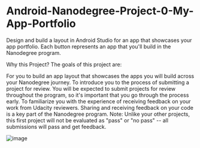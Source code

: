 # Android-Nanodegree-Project-0-My-App-Portfolio
Design and build a layout in Android Studio for an app that showcases your app portfolio. Each button represents an app that you'll build in the Nanodegree program.

Why this Project?
The goals of this project are:

For you to build an app layout that showcases the apps you will build across your Nanodegree journey.
To introduce you to the process of submitting a project for review. You will be expected to submit projects for review throughout the program, so it's important that you go through the process early.
To familiarize you with the experience of receiving feedback on your work from Udacity reviewers. Sharing and receiving feedback on your code is a key part of the Nanodegree program.
Note: Unlike your other projects, this first project will not be evaluated as "pass" or "no pass" -- all submissions will pass and get feedback.

![image](https://github.com/padlanau/Android-Nanodegree-Project-0-My-App-Portfolio/blob/master/images/device-2016-10-16-110610.png=250x)


